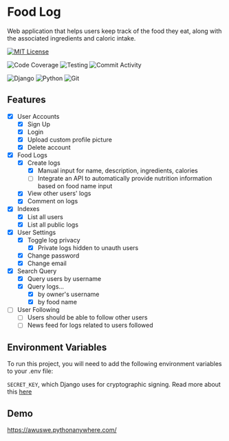 
# Food Log

Web application that helps users keep track of the food they eat,
along with the associated ingredients and caloric intake.

[![MIT License](https://img.shields.io/badge/License-MIT-green.svg)](https://choosealicense.com/licenses/mit/)

![Code Coverage](https://github.com/Andy-Wu12/Food-Log/actions/workflows/app-cov.yml/badge.svg?event=push) 
![Testing](https://github.com/Andy-Wu12/Food-Log/actions/workflows/django.yml/badge.svg?event=push)
![Commit Activity](https://img.shields.io/github/commit-activity/m/Andy-Wu12/Food-Log)

![Django](https://img.shields.io/badge/django-%23092E20.svg?style=for-the-badge&logo=django&logoColor=white)
![Python](https://img.shields.io/badge/python-3670A0?style=for-the-badge&logo=python&logoColor=ffdd54)
![Git](https://img.shields.io/badge/git-%23F05033.svg?style=for-the-badge&logo=git&logoColor=white)

## Features

- [x]  User Accounts
    - [x]  Sign Up
    - [x]  Login
    - [x]  Upload custom profile picture
    - [x]  Delete account
- [x]  Food Logs
    - [x]  Create logs
        - [x]  Manual input for name, description, ingredients, calories
        - [ ]  Integrate an API to automatically provide nutrition information based on food name input
    - [x]  View other users' logs
    - [x]  Comment on logs
- [x]  Indexes
    - [x]  List all users
    - [x]  List all public logs
- [x]  User Settings
    - [x]  Toggle log privacy
        - [x]  Private logs hidden to unauth users
    - [x]  Change password
    - [x]  Change email
- [x]  Search Query
    - [x]  Query users by username
    - [x]  Query logs...
        - [x]  by owner's username
        - [x]  by food name
- [ ]  User Following
    - [ ]  Users should be able to follow other users
    - [ ]  News feed for logs related to users followed
## Environment Variables

To run this project, you will need to add the following environment variables to your .env file:

`SECRET_KEY`, which Django uses for cryptographic signing. 
Read more about this [here](https://docs.gitguardian.com/secrets-detection/detectors/specifics/django_secret_key)


## Demo

https://awuswe.pythonanywhere.com/

